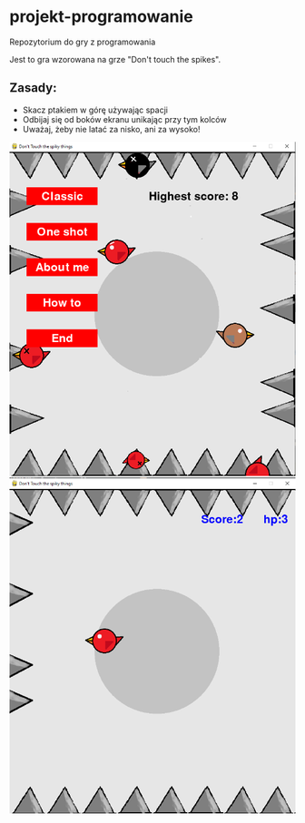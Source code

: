 # projekt-programowanie
Repozytorium do gry z programowania

Jest to gra wzorowana na grze "Don't touch the spikes".

## Zasady:
* Skacz ptakiem w górę używając spacji
* Odbijaj się od boków ekranu unikając przy tym kolców
* Uważaj, żeby nie latać za nisko, ani za wysoko!

![Screen1](./screenshots/screen1.png)
![Screen1](./screenshots/screen2.png)
